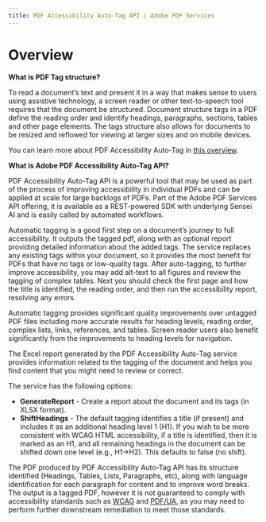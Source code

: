 ```yaml
---
title: PDF Accessibility Auto-Tag API | Adobe PDF Services
---
```

# Overview
<p>

**What is PDF Tag structure?**

To read a document’s text and present it in a way that makes sense to users using assistive technology, a screen reader 
or other text-to-speech tool requires that the document be structured. Document structure tags in a PDF define the 
reading order and identify headings, paragraphs, sections, tables and other page elements. The tags structure also 
allows for documents to be resized and reflowed for viewing at larger sizes and on mobile devices.

You can learn more about PDF Accessibility Auto-Tag in [this overview](https://www.adobe.com/accessibility/pdf/pdf-accessibility-overview.html).


**What is Adobe PDF Accessibility Auto-Tag API?**

PDF Accessibility Auto-Tag API is a powerful tool that may be used as part of the process of improving accessibility in 
individual PDFs and can be applied at scale for large backlogs of PDFs. Part of the Adobe PDF Services API offering, it 
is available as a REST-powered SDK with underlying Sensei AI and is easily called by automated workflows.

Automatic tagging is a good first step on a document’s journey to full accessibility. It outputs the tagged pdf, along 
with an optional report providing detailed information about the added tags. The service replaces any existing tags 
within your document, so it provides the most benefit for PDFs that have no tags or low-quality tags. After 
auto-tagging, to further improve accessibility, you may add alt-text to all figures and review the tagging of complex 
tables. Next you should check the first page and how the title is identified, the reading order, and then run the 
accessibility report, resolving any errors.

Automatic tagging provides significant quality improvements over untagged PDF files including more accurate results for 
heading levels, reading order, complex lists, links, references, and tables. Screen reader users also benefit 
significantly from the improvements to heading levels for navigation.

The Excel report generated by the PDF Accessibility Auto-Tag service provides information related to the tagging of the 
document and helps you find content that you might need to review or correct.

The service has the following options:

- **GenerateReport** - Create a report about the document and its tags (in XLSX format).
- **ShiftHeadings** - The default tagging identifies a title (if present) and includes it as an additional heading level 1 (H1). If you wish to be more consistent with WCAG HTML accessibility, if a title is identified, then it is marked as an H1, and all remaining headings in the document can be shifted down one level (e.g., H1->H2). This defaults to false (no shift).

The PDF produced by PDF Accessibility Auto-Tag API has its structure identified (Headings, Tables, Lists, Paragraphs, 
etc), along with language identification for each paragraph for content and to improve word breaks. The output is a 
tagged PDF, however it is not guaranteed to comply with accessibility standards such as 
[WCAG](https://www.w3.org/WAI/standards-guidelines/wcag/) and [PDF/UA](https://www.pdfa.org/resource/iso-14289-pdfua/), 
as you may need to perform further downstream remediation to meet those standards.

</p>

